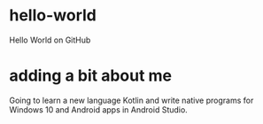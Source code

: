 # hello-world
Hello World on GitHub

# adding a bit about me
Going to learn a new language Kotlin and write native programs
for Windows 10 and Android apps in Android Studio.

